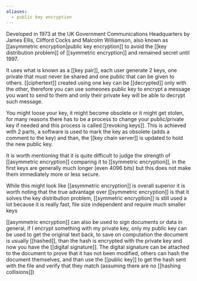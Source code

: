 ```yaml
---
aliases:
  - public key encryption
---
```


Developed in 1973 at the UK Government Communications Headquarters by James Ellis, Clifford Cocks and Malcolm Williamson, also known as [[asymmetric encryption|public key encryption]] to avoid the [[key distribution problem]] of [[symmetric encryption]] and remained secret until 1997.

It uses what is known as a [[key pair]], each user generate 2 keys, one private that must never be shared and one public that can be given to others. [[ciphertext]] created using one key can be [[decrypted]] only with the other, therefore you can use someones public key to encrypt a message you want to send to them and only their private key will be able to decrypt such message.

You might loose your key, it might become obsolete or it might get stolen, for many reasons there has to be a process to change your public/private key if needed and this process is called [[revoking keys]]. This is achieved with 2 parts, a software is used to mark the key as obsolete (adds a comment to the key) and than, the [[key chain server]] is updated to hold the new public key.

It is worth mentioning that it is quite difficult to judge the strength of [[asymmetric encryption]] comparing it to [[symmetric encryption]], in the first keys are generally much longer (even 4096 bits) but this does not make them immediately more or less secure.

While this might look like [[asymmetric encryption]] is overall superior it is worth noting that the true advantage over [[symmetric encryption]] is that it solves the key distribution problem, [[symmetric encryption]] is still used a lot because it is really fast, file size independent and require much smaller keys

[[asymmetric encryption]] can also be used to sign documents or data in general, if I encrypt something with my private key, only my public key can be used to get the original text back, to save on computation the document is usually [[hashed]], than the hash is encrypted with the private key and now you have the [[digital signature]]. The digital signature can be attached to the document to prove that it has not been modified, others can hash the document themselves, and than use the [[public key]] to get the hash sent with the file and verify that they match (assuming there are no [[hashing collisions]])



